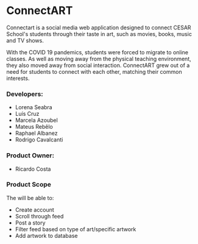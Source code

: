 # ConnectART

Connectart is a social media web application designed to connect CESAR School's students through their taste in art, such as movies, books, music and TV shows.

With the COVID 19 pandemics, students were forced to migrate to online classes. As well as moving away from the physical teaching environment, they also moved away from social interaction. 
ConnectART grew out of a need for students to connect with each other, matching their common interests.

### Developers:
- Lorena Seabra
- Luís Cruz
- Marcela Azoubel
- Mateus Rebêlo
- Raphael Albanez
- Rodrigo Cavalcanti

### Product Owner:
- Ricardo Costa 

### Product Scope
The will be able to:
- Create account
- Scroll through feed
- Post a story
- Filter feed based on type of art/specific artwork
- Add artwork to database